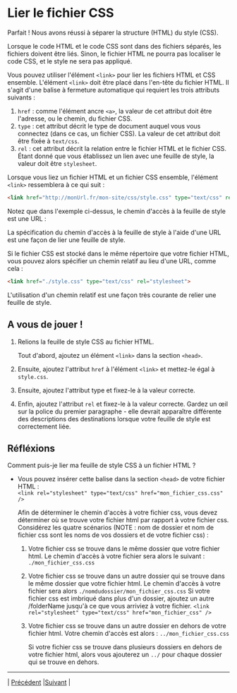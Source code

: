 # Lier le fichier CSS

Parfait ! Nous avons réussi à séparer la structure (HTML) du style (CSS).

Lorsque le code HTML et le code CSS sont dans des fichiers séparés, les fichiers doivent être liés. Sinon, le fichier HTML ne pourra pas localiser le code CSS, et le style ne sera pas appliqué.

Vous pouvez utiliser l'élément `<link>` pour lier les fichiers HTML et CSS ensemble. L'élément `<link>` doit être placé dans l'en-tête du fichier HTML. Il s'agit d'une balise à fermeture automatique qui requiert les trois attributs suivants :

1. `href` : comme l'élément ancre `<a>`, la valeur de cet attribut doit être l'adresse, ou le chemin, du fichier CSS.
2. `type` : cet attribut décrit le type de document auquel vous vous connectez (dans ce cas, un fichier CSS). La valeur de cet attribut doit être fixée à `text/css`.
3. `rel` : cet attribut décrit la relation entre le fichier HTML et le fichier CSS. Étant donné que vous établissez un lien avec une feuille de style, la valeur doit être `stylesheet`.

Lorsque vous liez un fichier HTML et un fichier CSS ensemble, l'élément `<link>` ressemblera à ce qui suit :


```html
<link href="http://monUrl.fr/mon-site/css/style.css" type="text/css" rel="stylesheet">
```

Notez que dans l'exemple ci-dessus, le chemin d'accès à la feuille de style est une URL :

La spécification du chemin d'accès à la feuille de style à l'aide d'une URL est une façon de lier une feuille de style.

Si le fichier CSS est stocké dans le même répertoire que votre fichier HTML, vous pouvez alors spécifier un chemin relatif au lieu d'une URL, comme cela :

```html
<link href="./style.css" type="text/css" rel="stylesheet">
```

L'utilisation d'un chemin relatif est une façon très courante de relier une feuille de style.

## A vous de jouer !

1. Relions la feuille de style CSS au fichier HTML.

    Tout d'abord, ajoutez un élément `<link>` dans la section `<head>`.

2. Ensuite, ajoutez l'attribut `href` à l'élément `<link>` et mettez-le égal à `style.css`.

3. Ensuite, ajoutez l'attribut type et fixez-le à la valeur correcte.

4. Enfin, ajoutez l'attribut `rel` et fixez-le à la valeur correcte. Gardez un œil sur la police du premier paragraphe - elle devrait apparaître différente des descriptions des destinations lorsque votre feuille de style est correctement liée.


## Réfléxions

Comment puis-je lier ma feuille de style CSS à un fichier HTML ?
- Vous pouvez insérer cette balise dans la section `<head>` de votre fichier HTML :  
   `<link rel="stylesheet" type="text/css" href="mon_fichier_css.css" />`  

  Afin de déterminer le chemin d'accès à votre fichier css, vous devez déterminer où se trouve votre fichier html par rapport à votre fichier css. Considérez les quatre scénarios (NOTE : nom de dossier et nom de fichier css sont les noms de vos dossiers et de votre fichier css) :
  1. Votre fichier css se trouve dans le même dossier que votre fichier html. Le chemin d'accès à votre fichier sera alors le suivant : `./mon_fichier_css.css`

  2. Votre fichier css se trouve dans un autre dossier qui se trouve dans le même dossier que votre fichier html.
Le chemin d'accès à votre fichier sera alors `./nomdudossier/mon_fichier_css.css`
Si votre fichier css est imbriqué dans plus d'un dossier, ajoutez un autre /folderName jusqu'à ce que vous arriviez à votre fichier.
  `<link rel="stylesheet" type="text/css" href="mon_fichier_css" />`
  
  3. Votre fichier css se trouve dans un autre dossier en dehors de votre fichier html. Votre chemin d'accès est alors : `../mon_fichier_css.css`  
  
      Si votre fichier css se trouve dans plusieurs dossiers en dehors de votre fichier html, alors vous ajouterez un `../` pour chaque dossier qui se trouve en dehors.

___
| [Précédent](./3-fichier-css.md)       |[Suivant](./5-balise-name.md)        |
